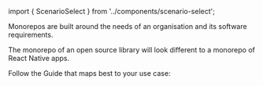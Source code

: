 import { ScenarioSelect } from '../components/scenario-select';

Monorepos are built around the needs of an organisation and its software requirements.

The monorepo of an open source library will look different to a monorepo of React Native apps.

Follow the Guide that maps best to your use case:

<ScenarioSelect showTitle={false} />
